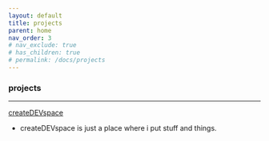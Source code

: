 ```yaml
---
layout: default
title: projects
parent: home
nav_order: 3
# nav_exclude: true
# has_children: true
# permalink: /docs/projects
---
```


### projects 
---

[createDEVspace](https://joyous-violin.cloudvent.net/)

- createDEVspace is just a place where i put stuff and things.